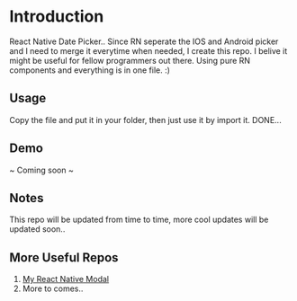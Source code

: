 # Introduction

React Native Date Picker.. Since RN seperate the IOS and Android picker and I need to merge it everytime when needed, I create this repo. I belive it might be useful for fellow programmers out there. Using pure RN components and everything is in one file. :)

## Usage

Copy the file and put it in your folder, then just use it by import it. DONE...

## Demo

~ Coming soon ~

## Notes

This repo will be updated from time to time, more cool updates will be updated soon..

## More Useful Repos

1. [My React Native Modal](https://github.com/burhan3759/react-native-my-modal)
2. More to comes..
